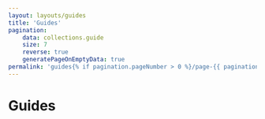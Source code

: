 ```yaml
---
layout: layouts/guides
title: 'Guides'
pagination:
    data: collections.guide
    size: 7
    reverse: true
    generatePageOnEmptyData: true
permalink: 'guides{% if pagination.pageNumber > 0 %}/page-{{ pagination.pageNumber | plus: 1 }}{% endif %}/index.html'
---
```


# Guides